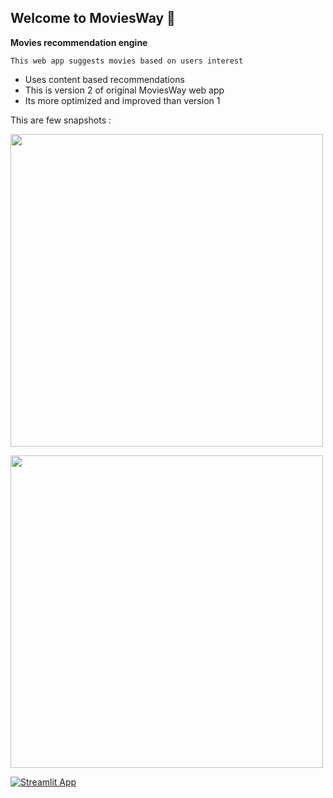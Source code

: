 ## Welcome to MoviesWay 👋
<b> Movies recommendation engine </b>

`This web app suggests movies based on users interest`

- Uses content based recommendations 
- This is version 2 of original MoviesWay web app
- Its more optimized and improved than version 1 



This are few snapshots :

<img src="https://global.discourse-cdn.com/business7/uploads/streamlit/original/3X/9/8/98733e9444e0451be311e56cb6fced8c45eafcb0.png" width=500 href="none"></img>


<img src="https://global.discourse-cdn.com/business7/uploads/streamlit/original/3X/e/6/e62bc4a2d2aef389a7f0b47deda6dff5e2ccbc70.jpeg" width=500 href="none"></img>


[![Streamlit App](https://static.streamlit.io/badges/streamlit_badge_black_white.svg)](https://moviesway.streamlit.app/)
